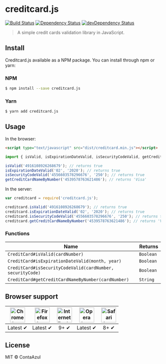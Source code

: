 # creditcard.js

[![Build Status](https://api.travis-ci.org/ContaAzul/creditcard.js.svg?branch=master)](https://travis-ci.org/ContaAzul/creditcard.js)
[![Dependency Status](https://david-dm.org/ContaAzul/creditcard.js.svg)](https://david-dm.org/Semantic-Org/ContaAzul/creditcard.js)
[![devDependency Status](https://david-dm.org/ContaAzul/creditcard.js/dev-status.svg)](https://david-dm.org/ContaAzul/creditcard.js#info=devDependencies)

> A simple credit cards validation library in JavaScript.

## Install

Creditcard.js available as a NPM package. You can install through npm or yarn:

### NPM

```sh
$ npm install --save creditcard.js
```

### Yarn

```sh
$ yarn add creditcard.js
```

## Usage

In the browser:

```html
<script type="text/javascript" src="dist/creditcard.min.js"></script>
```

```javascript
import { isValid, isExpirationDateValid, isSecurityCodeValid, getCreditCardNameByNumber } from 'creditcard.js';

isValid('4916108926268679'); // returns true
isExpirationDateValid('02', '2020'); // returns true
isSecurityCodeValid('4556603578296676', '250'); // returns true
getCreditCardNameByNumber('4539578763621486'); // returns 'Visa'
```

In the server:

```javascript
var creditcard = require('creditcard.js');

creditcard.isValid('4916108926268679'); // returns true
creditcard.isExpirationDateValid('02', '2020'); // returns true
creditcard.isSecurityCodeValid('4556603578296676', '250'); // returns true
creditcard.getCreditCardNameByNumber('4539578763621486'); // returns 'Visa'
```

### Functions

| Name | Returns |
|---|---|
|`CreditCard#isValid(cardNumber)`| `Boolean `|
|`CreditCard#isExpirationDateValid(month, year)`| `Boolean `|
|`CreditCard#isSecurityCodeValid(cardNumber, securityCode)`| `Boolean `|
|`CreditCard#getCreditCardNameByNumber(cardNumber)`| `String `|

## Browser support

| <img src="http://i.imgur.com/dJC1GUv.png" width="48px" height="48px" alt="Chrome logo"> | <img src="http://i.imgur.com/o1m5RcQ.png" width="48px" height="48px" alt="Firefox logo"> | <img src="http://i.imgur.com/8h3iz5H.png" width="48px" height="48px" alt="Internet Explorer logo"> | <img src="http://i.imgur.com/iQV4nmJ.png" width="48px" height="48px" alt="Opera logo"> | <img src="http://i.imgur.com/j3tgNKJ.png" width="48px" height="48px" alt="Safari logo"> |
|:---:|:---:|:---:|:---:|:---:|
| Latest ✔ | Latest ✔ | 9+ ✔ | Latest ✔ | 8+ ✔ |

## License

MIT © ContaAzul
